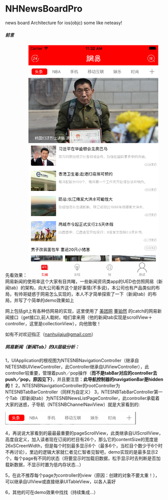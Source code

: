 # NHNewsBoardPro
news board Architecture for ios(objc) some like neteasy!

##### 前言
先看效果：
![image](https://raw.githubusercontent.com/iFindTA/screenshots/master/neteasy_0.png)
网易新闻的使用率这个大家有目共睹，一些新闻资讯类app的UED也仿照网易（新闻tab）的架构，向大公司看齐这个是好事情(不多说)，本公司也有产品类似的布局，有帅哥疑惑于网易怎么实现的，本人不才简单探索了一下（新闻tab）的布局，并写了个简单的demo效果如上

网上包括git上有各种仿网易的实现，这里使用了 [美团网](http://www.meituan.com/) [董铂然](https://github.com/dsxNiubility) 的catch的网易新闻接口（get接口),前人栽树，咱们拿来用（他的新闻tab实现是scrollView＋controller，这里是collectionView），向他致敬！

如有不对欢迎指正（[nanhujiaju@gmail.com](https://mail.google.com/)）
##### 网易新闻（新闻Tab）的UI层级分析：

1，UIApplication的根视图为NTESNBNavigationController（继承自NETESNBUIViewController，此Controller继承自UIViewController），此controller较重要，管理着push／pop操作（**而不是tabBar对应的controller去push／pop，原因见下）**，并且要注意：**此导航控制器的navigationBar是hidden的！**
2，NTESNBNavigationController的rootController为NTESNBTabBarController（同样为自定义）
3，NTESNBTabBarController第一个Tab（即新闻tab）为NTESNBNewsListPageController，此controller承载着大家的迷惑，子导航（NTESNBChannelNaviView）就是大家看到的:

![image](https://raw.githubusercontent.com/iFindTA/screenshots/master/neteasy_1.png)

4，再说说大家看到的最最最重要的pageScrollView，此类继承自UIScrollView，高度自定义，加入读者现在订阅的栏目有26个，那么它的contentSize的宽度是26xSCreenWidth，但是每个时刻最多显示6个（最多6个，当栏目个数少于6个时不再讨论），里边的逻辑大家就仁者见仁智者见智吧，demo实现的是最多显示2个，每个page有不同的状态（将要显示时加载旧数据，松手显示时去判断是否加载新数据，不显示时置为低内存状态...）

5，在此不推荐每个page为controller的view（原因：创建的对象不要太重！），可以继承自UIView或直接继承UITableView，以各人喜好

6，其他的可在demo效果中找找（持续集成...）
